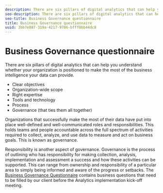 ```yaml
---
description: There are six pillars of digital analytics that can help you understand whether your organization is positioned to make the most of the business intelligence your data can provide.
seo-description: There are six pillars of digital analytics that can help you understand whether your organization is positioned to make the most of the business intelligence your data can provide.
seo-title: Business Governance questionnaire
title: Business Governance questionnaire
uuid: 3bb7e087-319a-4217-9706-bfff0bb44dc8
---
```


# Business Governance questionnaire

There are six pillars of digital analytics that can help you understand whether your organization is positioned to make the most of the business intelligence your data can provide.

* Clear objectives 
* Organization-wide scope 
* Right expertise 
* Tools and technology 
* Process 
* G​overnance (that ties them all together)

Organizations that successfully make the most of their data have put into place well-defined and well-communicated roles and responsibilities. This holds teams and people accountable across the full ​spectrum of activities required to collect, analyze, and use data to measure and act on business goals. This is known as governance.

Responsibility is another aspect of governance. Governance is the process of outlining who has responsibility for making collection, analysis, implementation and assessment a success and how these activities can be supported. This can range from ownership and responsibility of a particular area to simply being informed and aware of the progress or setbacks. The [Business Governance Questionnaire](https://marketing.adobe.com/resources/help/en_US/sc/implement/files/Business%20Governance%20Questionnaire-1.docx) contains business questions that need to be filled by our client before the Analytics implementation kick-off meeting.​​ 
